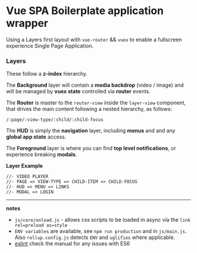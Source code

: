 # Vue SPA Boilerplate application wrapper

Using a Layers first layout with `vue-router` && `vuex` to enable a fullscreen experience Single Page Application.  

### Layers

These follow a **z-index** hierarchy.

The **Background** layer will contain a **media backdrop** (video / image) and will be managed by **vuex state** controlled via **router** events.

The **Router** is master to the `router-view` inside the `layer-view` component, that drives the main content following a nested hierarchy, as follows:

```
/:page/:view-type/:child/:child-focus
```

The **HUD** is simply the **navigation** layer, including **menus** and and any **global app state** access.

The **Foreground** layer is where you can find **top level notifications**, or experience breaking **modals**.

**Layer Example**

```
//- VIDEO PLAYER
//- PAGE => VIEW-TYPE => CHILD-ITEM => CHILD-FOCUS
//- HUD => MENU => LINKS
//- MODAL => LOGIN
```



---

**notes**

* `js/core/onload.js` - allows css scripts to be loaded in async via the `link rel=preload as=style`
* `ENV variables` are available, see `npm run production` and in `js/main.js`. Also `rollup.config.js` detects `ENV` and `uglifies` where applicable.
* [eslint](http://eslint.org/docs/user-guide/configuring) check the manual for any issues with ES6

